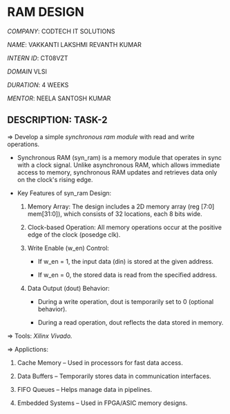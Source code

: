 # RAM DESIGN 

*COMPANY*: CODTECH IT SOLUTIONS

*NAME*: VAKKANTI LAKSHMI REVANTH KUMAR

*INTERN ID*: CT08VZT

*DOMAIN* VLSI

*DURATION*: 4 WEEKS

*MENTOR*: NEELA SANTOSH KUMAR

## DESCRIPTION: TASK-2

=> Develop a simple *synchronous ram module* with read and write operations.

  * Synchronous RAM (syn_ram) is a memory module that operates in sync with a clock signal. Unlike asynchronous RAM, which allows immediate access to memory, synchronous RAM updates and retrieves data only on the clock's rising edge.
  
  * Key Features of syn_ram Design:
  
    1. Memory Array: The design includes a 2D memory array (reg [7:0] mem[31:0]), which consists of 32 locations, each 8 bits wide.
       
    2. Clock-based Operation: All memory operations occur at the positive edge of the clock (posedge clk).
       
    4. Write Enable (w_en) Control:
       
       - If w_en = 1, the input data (din) is stored at the given address.
         
       - If w_en = 0, the stored data is read from the specified address.
         
    6. Data Output (dout) Behavior:

       - During a write operation, dout is temporarily set to 0 (optional behavior).
       
       - During a read operation, dout reflects the data stored in memory.

=> Tools: *Xilinx Vivado.*

=> Applictions: 

  1. Cache Memory – Used in processors for fast data access.
    
  2. Data Buffers – Temporarily stores data in communication interfaces.
     
  3. FIFO Queues – Helps manage data in pipelines.
    
  4. Embedded Systems – Used in FPGA/ASIC memory designs.
     
